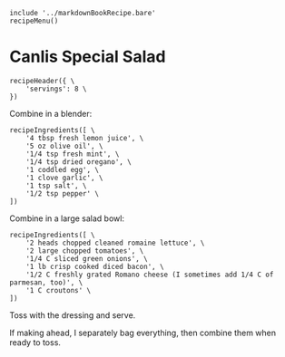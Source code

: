 ~~~ markdown-script
include '../markdownBookRecipe.bare'
recipeMenu()
~~~

# Canlis Special Salad

~~~ markdown-script
recipeHeader({ \
    'servings': 8 \
})
~~~

Combine in a blender:

~~~ markdown-script
recipeIngredients([ \
    '4 tbsp fresh lemon juice', \
    '5 oz olive oil', \
    '1/4 tsp fresh mint', \
    '1/4 tsp dried oregano', \
    '1 coddled egg', \
    '1 clove garlic', \
    '1 tsp salt', \
    '1/2 tsp pepper' \
])
~~~

Combine in a large salad bowl:

~~~ markdown-script
recipeIngredients([ \
    '2 heads chopped cleaned romaine lettuce', \
    '2 large chopped tomatoes', \
    '1/4 C sliced green onions', \
    '1 lb crisp cooked diced bacon', \
    '1/2 C freshly grated Romano cheese (I sometimes add 1/4 C of parmesan, too)', \
    '1 C croutons' \
])
~~~

Toss with the dressing and serve.

If making ahead, I separately bag everything, then combine them when ready to toss.
